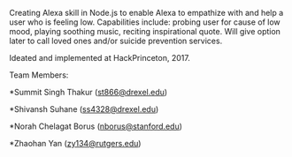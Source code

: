 Creating Alexa skill in Node.js to enable Alexa to empathize with and help a user who is feeling low.
Capabilities include: probing user for cause of low mood, playing soothing music, reciting inspirational quote.
Will give option later to call loved ones and/or suicide prevention services.

Ideated and implemented at HackPrinceton, 2017.

Team Members:

*Summit Singh Thakur (st866@drexel.edu)

*Shivansh Suhane (ss4328@drexel.edu)

*Norah Chelagat Borus (nborus@stanford.edu)

*Zhaohan Yan (zy134@rutgers.edu)
